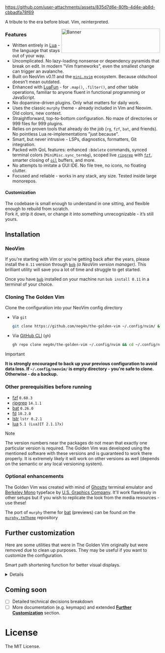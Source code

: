 


https://github.com/user-attachments/assets/835d7d6e-80fb-4d4e-ab8d-cbbadfa78f69


A tribute to the era before bloat. Vim, reinterpreted.

<img width="321" height="79" alt="Banner" align="right" src="https://github.com/user-attachments/assets/e011a56b-4d03-4a18-b73b-e572e8064956" />



### Features

- Written entirely in [Lua][lua] - the language that stays out of your way.
- Uncomplicated. No lazy-loading nonsense or dependency pyramids that break on edit. In modern "Vim frameworks", even the smallest change can trigger an avalanche.
- Built on NeoVim v0.11 and the [`mini.nvim`](https://github.com/echasnovski/mini.nvim) ecosystem. Because oldschool doesn't mean outdated.
- Enhanced with [LuaFun][luafun] - for `.map()`, `.filter()`, and other table operations, familiar to anyone fluent in functional programming or JavaScript.
- No dopamine-driven plugins. Only what matters for daily work.
- Uses the classic `murphy` theme - already included in Vim and Neovim. Old colors, new context.
- Straightforward, top-to-bottom configuration. No maze of directories or 999 files for 999 plugins.
- Relies on proven tools that already do the job (`rg`, `fzf`, `bat`, and friends). No pointless Lua re-implementations "just because".
- Smart, but never intrusive - LSPs, diagnostics, formatters, Git integration.
- Packed with QoL features: enhanced `:Bdelete` commands, synced terminal colors (`MiniMisc.sync_termbg`), scoped live [`ripgrep`][ripgrep] with [`fzf`][fzf], smarter closing of [`oil`][oil] buffers, and more.
- No attempts to imitate a GUI IDE. No file tree, no icons, no floating clutter.
- Focused and reliable - works in any stack, any size. Tested inside large monorepos.

#### Customization

The codebase is small enough to understand in one sitting, and flexible enough to rebuild from scratch.  
Fork it, strip it down, or change it into something unrecognizable - it’s still yours.

## Installation

### NeoVim

If you're starting with Vim or you're getting back after the years, please install the `0.11` version through [`bob`][bob] _(a NeoVim version manager)_. This brilliant utility will save you a lot of time and struggle to get started.

Once you have [`bob`][bob] installed on your machine run `bob install 0.11` in a terminal of your choice.

### Cloning The Golden Vim

Clone the configuration into your NeoVim config directory

- Via `git`
    ```bash
    git clone https://github.com/neg4n/the-golden-vim ~/.config/nvim/ && cd ~/.config/nvim/
    ```
- Via [GitHub CLI][gh] (`gh`)
    ```bash
    gh repo clone neg4n/the-golden-vim ~/.config/nvim && cd ~/.config/nvim
    ```

> [!IMPORTANT]
> **It is strongly encouraged to back up your previous configuration to avoid data loss. If `~/.config/neovim/` is empty directory - you're safe to clone. Otherwise - do a backup.**

### Other prerequisities before running 

- [fzf][fzf] `0.60.3` 
- [ripgrep][ripgrep] `14.1.1`
- [bat][bat] `0.26.0`
- [fd][fd] `10.2.0`
- [lstr][lstr] `lstr 0.2.1`
- [lua][lua] `5.1 (LuaJIT 2.1.17x)` 

> [!NOTE]
> The version numbers near the packages do not mean that exactly one particular version is required. The Golden Vim was developed using the mentioned software with these versions and is guaranteed to work there properly. It is extremely likely it will work on other versions as well (depends on the semantic or any local versioning system).

### Optional enhancements

The Golden Vim was created with mind of [Ghostty][ghostty] terminal emulator and [Berkeley Mono][berkeleymono] typeface by [U.S. Graphics Company][usgraphics]. It'll work flawlessly in other setups but if you wish to replicate the look from the media resources - use these!

The port of `murphy` theme for [bat][bat] (previews) can be found on the [`murphy.tmTheme`](https://github.com/neg4n/murphy.tmTheme) repository

## Further customization

Here are some utilities that were in The Golden Vim originally but were removed due to clean up purposes. They may be useful if you want to customize the configuration.

<summary>

Smart path shortening function for better visual displays. 

<details>

```lua
F.path = (function()
  local FP = {}

  ---@class ShortenOpts
  ---@field keep_last integer?  -- how many last segments to keep unshortened (default 1)
  ---@field preserve_tilde boolean? -- keep leading "~" untouched (default true)
  ---@field preserve_dot_segments boolean? -- keep "." and ".." untouched (default true)

  ---@param path string
  ---@param opts ShortenOpts|nil
  ---@return string
  FP.shorten = function(path, opts)
    assert(type(path) == "string", "path must be a string")
    -- Add more validation here (opts)?

    opts = opts or {}
    local keep_last = opts.keep_last or 1
    local preserve_tilde = opts.preserve_tilde ~= false
    local preserve_dot_segments = opts.preserve_dot_segments ~= false

    if path == "" or path == "/" then
      return path
    end

    local is_abs = path:sub(1, 1) == "/"
    local has_trailing = path:sub(-1) == "/" and path ~= "/"

    local parts = {}
    for seg in path:gmatch "[^/]+" do
      table.insert(parts, seg)
    end
    local n = #parts
    if n == 0 then
      return is_abs and "/" or ""
    end

    local mapped = fun.iter(parts):enumerate():map(function(i, seg)
      if i > n - keep_last then
        return seg
      end

      if preserve_dot_segments and (seg == "." or seg == "..") then
        return seg
      end

      if preserve_tilde and i == 1 and seg == "~" then
        return seg
      end

      return seg:sub(1, 1)
    end)

    local joined = mapped:reduce(function(acc, seg)
      if acc == "" then
        return seg
      else
        return acc .. "/" .. seg
      end
    end, "")

    if is_abs then
      joined = "/" .. joined
    end
    if has_trailing then
      joined = joined .. "/"
    end
    return joined
  end

  return FP
end)()
```

</details>

</summary>

## Coming soon

- [ ] Detailed technical decisions breakdown
- [ ] More documentation (e.g. keymaps) and extended [**Further Customization**](#further-customization) section. 

# License

The MIT License.

[bob]: https://github.com/MordechaiHadad/bob 
[fzf]: https://github.com/junegunn/fzf
[ripgrep]: https://github.com/BurntSushi/ripgrep
[bat]: https://github.com/sharkdp/bat
[fd]: https://github.com/sharkdp/fd
[lstr]: https://github.com/bgreenwell/lstr
[lua]: https://lua.org/
[gh]: https://cli.github.com/
[luafun]: https://luafun.github.io/ 
[oil]: https://github.com/stevearc/oil.nvim 
[ghostty]: https://ghostty.org/
[berkeleymono]: https://usgraphics.com/products/berkeley-mono
[usgraphics]: https://usgraphics.com/
